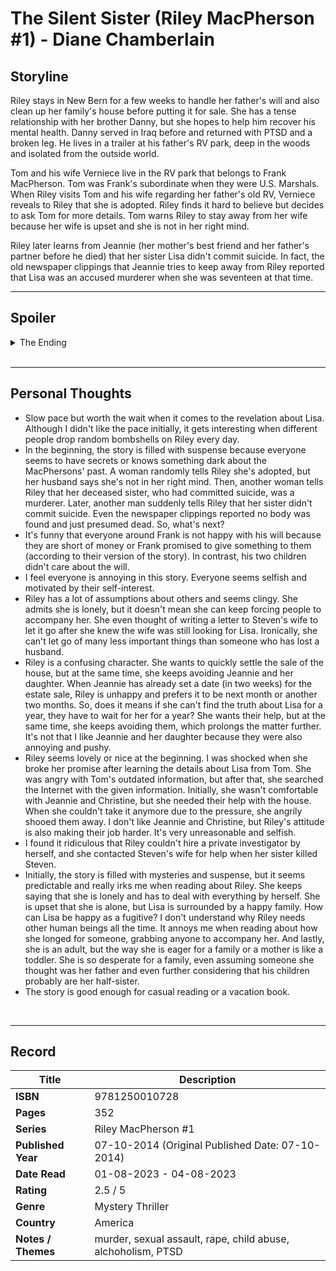 # The Silent Sister (Riley MacPherson #1) - Diane Chamberlain

## Storyline
Riley stays in New Bern for a few weeks to handle her father's will and also clean up her family's house before putting it for sale. She has a tense relationship with her brother Danny, but she hopes to help him recover his mental health. Danny served in Iraq before and returned with PTSD and a broken leg. He lives in a trailer at his father's RV park, deep in the woods and isolated from the outside world.

Tom and his wife Verniece live in the RV park that belongs to Frank MacPherson. Tom was Frank's subordinate when they were U.S. Marshals. When Riley visits Tom and his wife regarding her father's old RV, Verniece reveals to Riley that she is adopted. Riley finds it hard to believe but decides to ask Tom for more details. Tom warns Riley to stay away from her wife because her wife is upset and she is not in her right mind.

Riley later learns from Jeannie (her mother's best friend and her father's partner before he died) that her sister Lisa didn't commit suicide. In fact, the old newspaper clippings that Jeannie tries to keep away from Riley reported that Lisa was an accused murderer when she was seventeen at that time.
<br>

***
## Spoiler
<details>
  <summary>The Ending</summary>

- Lisa is alive and able to escape the trial and prison with the help of her father and Tom. She moved to California and started a new life.
- Verniece asks Riley for the land of the RV park in exchange for information about Lisa's whereabouts. Tom reveals the truth to Riley, but she isn't satisfied with the given information as she hopes Tom will tell her the exact location of Lisa at that time. Riley changes her mind and decides not to give away the RV park to Tom.
- Lisa went away for a short time to give birth to Riley before she returned to her violin. The parents sent Lisa away when she was pregnant and told everyone she was studying with another teacher.
- Steven Davis was Riley's father. He raped Lisa when they were at a music festival in Italy. Steven went to Lisa's house after knowing Riley was his daughter and wanted child custody of Riley. He had sexually abused Lisa since she was a kid. Lisa worried that Steven might harm Riley when she saw Riley was on his lap, leading her to shoot him.
- Danny learns the truth from Jeannie when they rush to the hospital after Riley has a car accident. Although he decides not to tell his cop friend about Lisa, he is still hurt and unforgiving with her action.
- Riley moves to Seattle and lives nearby with Lisa's family.
</details>
<br>

***

## Personal Thoughts
- Slow pace but worth the wait when it comes to the revelation about Lisa. Although I didn't like the pace initially, it gets interesting when different people drop random bombshells on Riley every day. 
- In the beginning, the story is filled with suspense because everyone seems to have secrets or knows something dark about the MacPhersons' past. A woman randomly tells Riley she's adopted, but her husband says she's not in her right mind. Then, another woman tells Riley that her deceased sister, who had committed suicide, was a murderer. Later, another man suddenly tells Riley that her sister didn't commit suicide. Even the newspaper clippings reported no body was found and just presumed dead. So, what's next?
- It's funny that everyone around Frank is not happy with his will because they are short of money or Frank promised to give something to them (according to their version of the story). In contrast, his two children didn't care about the will. 
- I feel everyone is annoying in this story. Everyone seems selfish and motivated by their self-interest.
- Riley has a lot of assumptions about others and seems clingy. She admits she is lonely, but it doesn't mean she can keep forcing people to accompany her. She even thought of writing a letter to Steven's wife to let it go after she knew the wife was still looking for Lisa. Ironically, she can't let go of many less important things than someone who has lost a husband.
- Riley is a confusing character. She wants to quickly settle the sale of the house, but at the same time, she keeps avoiding Jeannie and her daughter. When Jeannie has already set a date (in two weeks) for the estate sale, Riley is unhappy and prefers it to be next month or another two months. So, does it means if she can't find the truth about Lisa for a year, they have to wait for her for a year? She wants their help, but at the same time, she keeps avoiding them, which prolongs the matter further. It's not that I like Jeannie and her daughter because they were also annoying and pushy.
- Riley seems lovely or nice at the beginning. I was shocked when she broke her promise after learning the details about Lisa from Tom. She was angry with Tom's outdated information, but after that, she searched the Internet with the given information. Initially, she wasn't comfortable with Jeannie and Christine, but she needed their help with the house. When she couldn't take it anymore due to the pressure, she angrily shooed them away. I don't like Jeannie and Christine, but Riley's attitude is also making their job harder. It's very unreasonable and selfish. 
- I found it ridiculous that Riley couldn't hire a private investigator by herself, and she contacted Steven's wife for help when her sister killed Steven.
- Initially, the story is filled with mysteries and suspense, but it seems predictable and really irks me when reading about Riley. She keeps saying that she is lonely and has to deal with everything by herself. She is upset that she is alone, but Lisa is surrounded by a happy family. How can Lisa be happy as a fugitive? I don't understand why Riley needs other human beings all the time. It annoys me when reading about how she longed for someone, grabbing anyone to accompany her. And lastly, she is an adult, but the way she is eager for a family or a mother is like a toddler. She is so desperate for a family, even assuming someone she thought was her father and even further considering that his children probably are her half-sister.
- The story is good enough for casual reading or a vacation book.

<br>

***
## Record
| Title | Description |
| -- | -- |
| **ISBN** | 9781250010728 |
| **Pages** | 352 |
| **Series** | Riley MacPherson #1|
| **Published Year** | 07-10-2014 (Original Published Date: 07-10-2014) |
| **Date Read** | 01-08-2023 - 04-08-2023 |
| **Rating** | 2.5 / 5 |
| **Genre** | Mystery Thriller |
| **Country** | America |
| **Notes / Themes** | murder, sexual assault, rape, child abuse, alchoholism, PTSD | 
